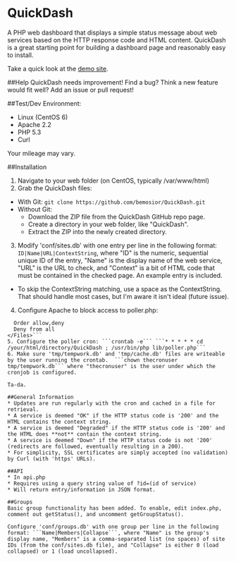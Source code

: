 QuickDash
=========

A PHP web dashboard that displays a simple status message about web services based on the HTTP response code and HTML content. QuickDash is a great starting point for building a dashboard page and reasonably easy to install.

Take a quick look at the [demo site](https://bmosior.com/qd).

##Help
QuickDash needs improvement! Find a bug? Think a new feature would fit well? Add an issue or pull request!

##Test/Dev Environment:
* Linux (CentOS 6)
* Apache 2.2
* PHP 5.3
* Curl

Your mileage may vary.

##Installation
1. Navigate to your web folder (on CentOS, typically /var/www/html)
2. Grab the QuickDash files:
  * With Git:
    ```git clone https://github.com/bemosior/QuickDash.git```
  * Without Git: 
     * Download the ZIP file from the QuickDash GitHub repo page.
     * Create a directory in your web folder, like "QuickDash".
     * Extract the ZIP into the newly created directory.
3. Modify 'conf/sites.db' with one entry per line in the following format: ```ID|Name|URL|ContextString```, where "ID" is the numeric, sequential unique ID of the entry, "Name" is the display name of the web service, "URL" is the URL to check, and "Context" is a bit of HTML code that must be contained in the checked page. An example entry is included. 
  * To skip the ContextString matching, use a space as the ContextString. That should handle most cases, but I'm aware it isn't ideal (future issue).
4. Configure Apache to block access to poller.php:
```<Files lib/poller.php>
  Order allow,deny
  Deny from all
</Files>```
5. Configure the poller cron: ```crontab -e``` ```* * * * * cd /your/html/directory/QuickDash ; /usr/bin/php lib/poller.php```
6. Make sure 'tmp/tempwork.db' and 'tmp/cache.db' files are writeable by the user running the crontab.  ```chown thecronuser tmp/tempwork.db``` where "thecronuser" is the user under which the cronjob is configured.

Ta-da.

##General Information
* Updates are run regularly with the cron and cached in a file for retrieval.
* A service is deemed "OK" if the HTTP status code is '200' and the HTML contains the context string.
* A service is deemed "Degraded" if the HTTP status code is '200' and the HTML does **not** contain the context string.
* A service is deemed "Down" if the HTTP status code is not '200' (redirects are followed, eventually resulting in a 200).
* For simplicity, SSL certificates are simply accepted (no validation) by Curl (with 'https' URLs).

##API
* In api.php
* Requires using a query string value of ?id=(id of service)
* Will return entry/information in JSON format.

##Groups
Basic group functionality has been added. To enable, edit index.php, comment out getStatus(), and uncomment getGroupStatus().

Configure 'conf/groups.db' with one group per line in the following format: ```Name|Members|Collapse```, where "Name" is the group's display name, "Members" is a comma-separated list (no spaces) of site IDs (from the conf/sites.db file), and "Collapse" is either 0 (load collapsed) or 1 (load uncollapsed).
